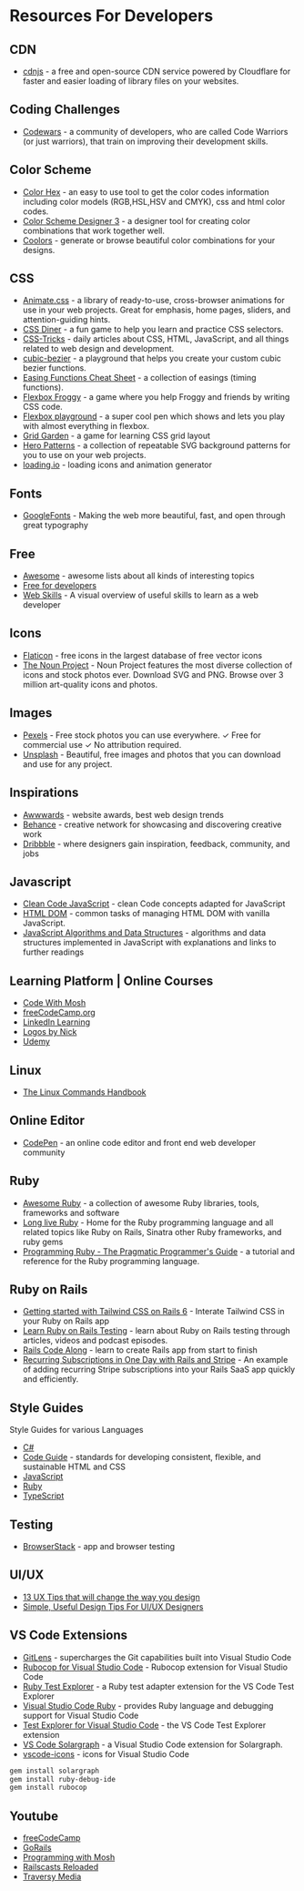 # Resources For Developers
## CDN
* [cdnjs](https://cdnjs.com/) - a free and open-source CDN service powered by Cloudflare for faster and easier loading of library files on your websites.

## Coding Challenges
* [Codewars](https://www.codewars.com/) - a community of developers, who are called Code Warriors (or just warriors), that train on improving their development skills.

## Color Scheme
* [Color Hex](https://www.color-hex.com/) - an easy to use tool to get the color codes information including color models (RGB,HSL,HSV and CMYK), css and html color codes.
* [Color Scheme Designer 3](https://colorschemedesigner.com/csd-3.5/) - a designer tool for creating color combinations that work together well.
* [Coolors](https://coolors.co/) - generate or browse beautiful color combinations for your designs.

## CSS
* [Animate.css](https://animate.style/) - a library of ready-to-use, cross-browser animations for use in your web projects. Great for emphasis, home pages, sliders, and attention-guiding hints.
* [CSS Diner](https://flukeout.github.io/) - a fun game to help you learn and practice CSS selectors.
* [CSS-Tricks](https://css-tricks.com/) - daily articles about CSS, HTML, JavaScript, and all things related to web design and development.
* [cubic-bezier](https://cubic-bezier.com/) - a playground that helps you create your custom cubic bezier functions.
* [Easing Functions Cheat Sheet](https://easings.net/) - a collection of easings (timing functions).
* [Flexbox Froggy](https://flexboxfroggy.com/) - a game where you help Froggy and friends by writing CSS code.
* [Flexbox playground](https://codepen.io/enxaneta/full/adLPwv/) - a super cool pen which shows and lets you play with almost everything in flexbox.
* [Grid Garden](https://cssgridgarden.com/) - a game for learning CSS grid layout
* [Hero Patterns](https://www.heropatterns.com/) - a collection of repeatable SVG background patterns for you to use on your web projects.
* [loading.io](https://loading.io/) - loading icons and animation generator

## Fonts
* [GoogleFonts](https://fonts.google.com/) - Making the web more beautiful, fast, and open through great typography

## Free
* [Awesome](https://github.com/sindresorhus/awesome) - awesome lists about all kinds of interesting topics
* [Free for developers](https://free-for.dev/#/)
* [Web Skills](https://andreasbm.github.io/web-skills/) - A visual overview of useful skills to learn as a web developer

## Icons
* [Flaticon](https://www.flaticon.com/) - free icons in the largest database of free vector icons
* [The Noun Project](https://thenounproject.com/) - Noun Project features the most diverse collection of icons and stock photos ever. Download SVG and PNG. Browse over 3 million art-quality icons and photos.

## Images
* [Pexels](https://www.pexels.com/) - Free stock photos you can use everywhere. ✓ Free for commercial use ✓ No attribution required.
* [Unsplash](https://unsplash.com/) - Beautiful, free images and photos that you can download and use for any project.

## Inspirations
* [Awwwards](https://www.awwwards.com/) - website awards, best web design trends
* [Behance](https://www.behance.net/) - creative network for showcasing and discovering creative work
* [Dribbble](https://dribbble.com/) - where designers gain inspiration, feedback, community, and jobs

## Javascript
* [Clean Code JavaScript](https://github.com/ryanmcdermott/clean-code-javascript) - clean Code concepts adapted for JavaScript
* [HTML DOM](https://htmldom.dev/) - common tasks of managing HTML DOM with vanilla JavaScript.
* [JavaScript Algorithms and Data Structures](https://github.com/trekhleb/javascript-algorithms) - algorithms and data structures implemented in JavaScript with explanations and links to further readings

## Learning Platform | Online Courses
* [Code With Mosh](https://codewithmosh.com/)
* [freeCodeCamp.org](https://www.freecodecamp.org/)
* [LinkedIn Learning](https://www.linkedin.com/learning/)
* [Logos by Nick](https://logosbynick.com/professional-logo-design/)
* [Udemy](https://www.udemy.com/)

## Linux
* [The Linux Commands Handbook](https://www.freecodecamp.org/news/the-linux-commands-handbook/)

## Online Editor
* [CodePen](https://codepen.io/) - an online code editor and front end web developer community

## Ruby
* [Awesome Ruby](https://github.com/markets/awesome-ruby#authorization) - a collection of awesome Ruby libraries, tools, frameworks and software
* [Long live Ruby](https://longliveruby.com/) - Home for the Ruby programming language and all related topics like Ruby on Rails, Sinatra other Ruby frameworks, and ruby gems
* [Programming Ruby - The Pragmatic Programmer's Guide](http://docs.ruby-doc.com/docs/ProgrammingRuby/) - a tutorial and reference for the Ruby programming language.

## Ruby on Rails
* [Getting started with Tailwind CSS on Rails 6](https://rubyyagi.com/tailwind-css-on-rails-6-intro/) - Interate Tailwind CSS in your Ruby on Rails app
* [Learn Ruby on Rails Testing](https://www.codewithjason.com/) - learn about Ruby on Rails testing through articles, videos and podcast episodes.
* [Rails Code Along](https://railscodealong.com/lessons/install-rails-and-push-to-github) - learn to create Rails app from start to finish
* [Recurring Subscriptions in One Day with Rails and Stripe](https://ryanboland.com/blog/one-day-stripe-integration) - An example of adding recurring Stripe subscriptions into your Rails SaaS app quickly and efficiently.

## Style Guides
Style Guides for various Languages
* [C#](https://github.com/raywenderlich/c-sharp-style-guide)
* [Code Guide](https://codeguide.co/) - standards for developing consistent, flexible, and sustainable HTML and CSS
* [JavaScript](https://github.com/airbnb/javascript)
* [Ruby](https://rubystyle.guide/)
* [TypeScript](https://basarat.gitbooks.io/typescript/docs/styleguide/styleguide.html#filename)

## Testing
* [BrowserStack](https://www.browserstack.com) - app and browser testing

## UI/UX
* [13 UX Tips that will change the way you design](https://www.illuminz.com/blog/13-ux-tips-will-change-way-design)
* [Simple, Useful Design Tips For UI/UX Designers](https://digitalsynopsis.com/design/ui-ux-design-tips/)

## VS Code Extensions
* [GitLens](https://github.com/eamodio/vscode-gitlens) - supercharges the Git capabilities built into Visual Studio Code
* [Rubocop for Visual Studio Code](https://github.com/misogi/vscode-ruby-rubocop) - Rubocop extension for Visual Studio Code
* [Ruby Test Explorer](https://github.com/connorshea/vscode-ruby-test-adapter) - a Ruby test adapter extension for the VS Code Test Explorer
* [Visual Studio Code Ruby](https://github.com/rubyide/vscode-ruby) - provides Ruby language and debugging support for Visual Studio Code
* [Test Explorer for Visual Studio Code](https://github.com/hbenl/vscode-test-explorer) - the VS Code Test Explorer extension
* [VS Code Solargraph](https://github.com/castwide/vscode-solargraph) - a Visual Studio Code extension for Solargraph.
* [vscode-icons](https://github.com/vscode-icons/vscode-icons) - icons for Visual Studio Code

```bash
gem install solargraph
gem install ruby-debug-ide
gem install rubocop
```

## Youtube
* [freeCodeCamp](https://www.youtube.com/channel/UC8butISFwT-Wl7EV0hUK0BQ)
* [GoRails](https://www.youtube.com/channel/UCIQmhQxCvLHRr3Beku77tww)
* [Programming with Mosh](https://www.youtube.com/channel/UCWv7vMbMWH4-V0ZXdmDpPBA)
* [Railscasts Reloaded](https://www.youtube.com/user/RailscastsReloaded)
* [Traversy Media](https://www.youtube.com/channel/UC29ju8bIPH5as8OGnQzwJyA)
